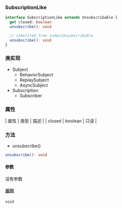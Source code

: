 ### SubscriptionLike <icon badge type='interface'/>
```ts
interface SubscriptionLike extends Unsubscribable {
  get closed: boolean
  unsubscribe(): void

  // inherited from index/Unsubscribable
  unsubscribe(): void
}
```
### 类实现
* Subject
  * BehaviorSubject 
  * ReplaySubject
  * AsyncSubject
* Subscription
  * Subscriber
### 属性
| 属性 | 类型 | 描述 |
| closed | boolean | 只读 |
### 方法
* unsubscribe()

```ts
unsubscribe(): void
```
#### 参数
没有参数
#### 返回
`void`
